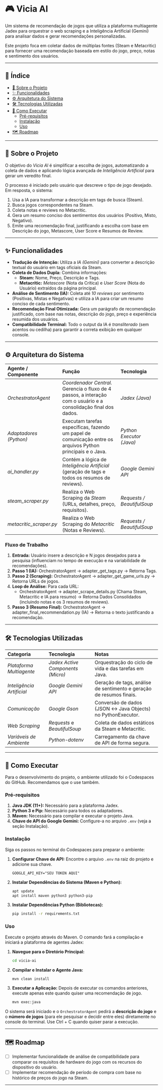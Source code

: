 # 🎮 Vicia AI

Um sistema de recomendação de jogos que utiliza a plataforma multiagente Jadex para orquestrar o web scraping e a Inteligência Artificial (Gemini) para analisar dados e gerar recomendações personalizadas.

Este projeto foca em coletar dados de múltiplas fontes (Steam e Metacritic) para fornecer uma recomendação baseada em estilo do jogo, preço, notas e sentimento dos usuários.

-----

## 📝 Índice

- [📖 Sobre o Projeto](#-sobre-o-projeto)
 - [✨ Funcionalidades](#-funcionalidades)
 - [⚙️ Arquitetura do Sistema](#%EF%B8%8F-arquitetura-do-sistema)
 - [🛠️ Tecnologias Utilizadas](#%EF%B8%8F-tecnologias-utilizadas)
 - [🚀 Como Executar](#-como-executar)
     - [Pré-requisitos](#pré-requisitos)
     - [Instalação](#instalação)
     - [Uso](#uso)
 - [🗺️ Roadmap](#roadmap)

-----

## 📖 Sobre o Projeto

O objetivo do *Vicia AI* é simplificar a escolha de jogos, automatizando a coleta de dados e aplicando lógica avançada de *Inteligência Artificial* para gerar um veredito final.

O processo é iniciado pelo usuário que descreve o tipo de jogo desejado. Em resposta, o sistema:

1.  Usa a IA para transformar a descrição em tags de busca (Steam).
2.  Busca jogos correspondentes na Steam.
3.  Coleta notas e reviews no Metacritic.
4.  Gera um resumo conciso dos sentimentos dos usuários (Positivo, Misto, Negativo).
5.  Emite uma recomendação final, justificando a escolha com base em Descrição do jogo, Metascore, User Score e Resumos de Review.

-----

## ✨ Funcionalidades

  - **Tradução de Intenção:** Utiliza a *IA (Gemini)* para converter a descrição textual do usuário em tags oficiais da Steam.
  - **Coleta de Dados Dupla:** Combina informações:
      - **Steam:** Nome, Preço, Descrição e Tags.
      - **Metacritic:** *Metascore* (Nota da Crítica) e *User Score* (Nota do Usuário) extraídos da página principal.
  - **Análise de Sentimento (IA):** Coleta até *10 reviews* por sentimento (Positivas, Mistas e Negativas) e utiliza a IA para criar um resumo conciso de cada sentimento.
  - **Recomendação Final Otimizada:** Gera um parágrafo de recomendação justificado, com base nas notas, descrição do jogo, preço e experiência resumida dos usuários.
  - **Compatibilidade Terminal:** Todo o output da IA é *transliterado* (sem acentos ou cedilha) para garantir a correta exibição em qualquer console.

-----

## ⚙️ Arquitetura do Sistema

| Agente / Componente | Função | Tecnologia |
| :--- | :--- | :--- |
| *OrchestratorAgent* | *Coordenador Central.* Gerencia o fluxo de 4 passos, a interação com o usuário e a consolidação final dos dados. | *Jadex (Java)* |
| *Adaptadores (Python)* | Executam tarefas específicas, fazendo um papel de comunicação entre os arquivos Python principais e o Java. | *Python Executor (Java)* |
| *ai_handler.py* | Contém a lógica de *Inteligência Artificial* (geração de tags e todos os resumos de reviews). | *Google Gemini API* |
| *steam_scraper.py* | Realiza o Web Scraping da *Steam* (URLs, detalhes, preço, requisitos). | *Requests / BeautifulSoup* |
| *metacritic_scraper.py* | Realiza o Web Scraping do *Metacritic* (Notas e Reviews). | *Requests / BeautifulSoup* |

### Fluxo de Trabalho

1.  **Entrada:** Usuário insere a descrição e N jogos desejados para a pesquisa (influenciam no tempo de execução e na variabilidade de recomendações).
2.  **Passo 1 (IA):** OrchestratorAgent → adapter_get_tags.py → Retorna Tags.
3.  **Passo 2 (Scraping):** OrchestratorAgent → adapter_get_game_urls.py → Retorna URLs de jogos.
4.  **Loop de Análise:** Para cada URL:
      - OrchestratorAgent → adapter_scrape_details.py (Chama Steam, Metacritic e IA para resumo) → Retorna Dados Consolidados (incluindo notas e os 3 resumos de reviews).
5.  **Passo 3 (Resumo Final):** OrchestratorAgent → adapter_final_recommendation.py (IA) → Retorna o texto justificando a recomendação.

-----

## 🛠️ Tecnologias Utilizadas

| Categoria | Tecnologia | Notas |
| :--- | :--- | :--- |
| *Plataforma Multiagente* | *Jadex Active Components (Micro)* | Orquestração do ciclo de vida e das tarefas em Java. |
| *Inteligência Artificial* | *Google Gemini API* | Geração de tags, análise de sentimento e geração de resumos finais. |
| *Comunicação* | *Google Gson* | Conversão de dados (JSON ↔ Java Objects) no PythonExecutor. |
| *Web Scraping* | *Requests* e *BeautifulSoup* | Coleta de dados estáticos da Steam e Metacritic. |
| *Variáveis de Ambiente* | *Python-dotenv* | Carregamento da chave de API de forma segura. |

-----

## 🚀 Como Executar

Para o desenvolvimento do projeto, o ambiente utilizado foi o Codespaces do GitHub. Recomendamos que o use também.

### Pré-requisitos


1.  **Java JDK (11+):** Necessário para a plataforma Jadex.
2.  **Python 3 e Pip:** Necessário para todos os adaptadores.
3.  **Maven:** Necessário para compilar e executar o projeto Java.
4.  **Chave de API do Google Gemini:** Configure-a no arquivo `.env` (veja a seção Instalação).

### Instalação

Siga os passos no terminal do Codespaces para preparar o ambiente:

1.  **Configurar Chave de API:**
    Encontre o arquivo `.env` na raiz do projeto e adicione sua chave.

    ```
    GOOGLE_API_KEY="SEU TOKEN AQUI"
    ```

2.  **Instalar Dependências do Sistema (Maven e Python):**

    ```bash
    apt update
    apt install maven python3 python3-pip
    ```

3.  **Instalar Dependências Python (Bibliotecas):**

    ```bash
    pip install -r requirements.txt
    ```

### Uso

Execute o projeto através do Maven. O comando fará a compilação e iniciará a plataforma de agentes Jadex:

1.  **Navegue para o Diretório Principal:**

    ```bash
    cd vicia-ai
    ```

2.  **Compilar e Instalar o Agente Java:**

    ```bash
    mvn clean install
    ```

3.  **Executar a Aplicação:**
   Depois de executar os comandos anteriores, execute apenas este quando quiser uma recomendação de jogo.

    ```bash
    mvn exec:java
    ```

O sistema será iniciado e o `OrchestratorAgent` pedirá a **descrição do jogo** e o **número de jogos** (para ele pesquisar e decidir entre eles) diretamente no console do terminal.
Use Ctrl + C quando quiser parar a execução.

-----

## 🗺️ Roadmap

  - [ ] Implementar funcionalidade de análise de compatibilidade para comparar os requisitos de hardware do jogo com os recursos do dispositivo do usuário.
  - [ ] Implementar recomendação de período de compra com base no histórico de preços do jogo na Steam.

-----
